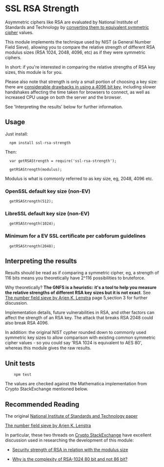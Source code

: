 # SSL RSA Strength

Asymmetric ciphers like RSA are evaluated by National Institute of Standards and Technology by [converting them to equivalent symmetric cipher](http://csrc.nist.gov/publications/nistpubs/800-57/sp800-57_part1_rev3_general.pdf) values.

This module implements the technique used by NIST (a General Number Field Sieve), allowing you to compare the relative strength of different RSA modulus sizes (RSA 1024, 2048, 4096, etc) as if they were symmetric ciphers.

In short: if you're interested in comparing the relative strengths of RSA key sizes, this module is for you.

Please also note that strength is only a small portion of choosing a key size: there are [considerable drawbacks in using a 4096 bit key](https://certsimple.com/blog/4096-bit-keys), including slower handshakes affecting the time taken for browsers to connect, as well as increased CPU usage on both the server and the browser.

See 'Interpreting the results' below for further information.

## Usage

Just install:

	  npm install ssl-rsa-strength

Then:

	  var getRSAStrength = require('ssl-rsa-strength');

	  getRSAStrength(modulus);

Modulus is what is commonly referred to as key size, eg, 2048, 4096 etc.

### OpenSSL default key size (non-EV)

	  getRSAStrength(512);

### LibreSSL default key size (non-EV)

	  getRSAStrength(1024);

### Minimum for a EV SSL certificate per cabforum guidelines

	  getRSAStrength(2048);

## Interpreting the results

Results should be read as if comparing a symmetric cipher, eg, a strength of 116 bits means you theoretically have 2^116 possibilities to bruteforce.

Why theoretically? **The GNFS is a heuristic: it's a tool to help you measure the relative strengths of different RSA key sizes but it is not exact**. See [The number field sieve by Arjen K. Lenstra](http://www.iai.uni-bonn.de/~adrian/nfs/lenstra90number.pdf) page 5,section 3 for further discussion.

Implementation details, future vulnerabilities in RSA, and other factors can affect the strength of an RSA key. The attack that breaks RSA 2048 could also break RSA 4096.

In addition: the original NIST cypher rounded down to commonly used symmetric key sizes to allow comparison with existing common symmetric cipher values - so you could say 'RSA 1024 is equivalent to AES 80', whereas this module gives the raw results.

## Unit tests

		npm test

The values are checked against the Mathematica implementation from Crypto StackExchange mentioned below.

## Recommended Reading

The original [National Institute of Standards and Technology paper](http://csrc.nist.gov/publications/nistpubs/800-57/sp800-57_part1_rev3_general.pdf)

[The number field sieve by Arjen K. Lenstra](http://www.iai.uni-bonn.de/~adrian/nfs/lenstra90number.pdf)

In particular, these two threads on [Crypto StackExchange](http://crypto.stackexchange.com) have excellent discussion used in researching the development of this module:

 - [Security strength of RSA in relation with the modulus size](http://crypto.stackexchange.com/questions/8687/security-strength-of-rsa-in-relation-with-the-modulus-size/8692?noredirect=1#comment56473_8692)

 - [Why is the complexity of RSA-1024 80 bit and not 86 bit?](http://crypto.stackexchange.com/questions/10076/why-is-the-complexity-of-rsa-1024-80-bit-and-not-86-bit)


